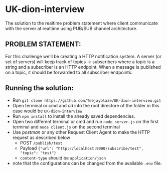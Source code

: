 # UK-dion-interview

The solution to the realtime problem statement where client communicate with the server at realtime using PUB/SUB channel architecture.

PROBLEM STATEMENT:
-------------------

For this challenge we'll be creating a HTTP notification system. A server (or set of servers) will keep track of topics -> subscribers where a topic is a string and a subscriber is an HTTP endpoint. When a message is published on a topic, it should be
forwarded to all subscriber endpoints.

Running the solution:
---------------------
- Run `git clone https://github.com/Teejayblaze/UK-dion-interview.git`
- Open terminal or cmd and *cd* into the root directore of the folder in this case would be `UK-dion-interview`
- Run `npm install` to install the already saved dependencies.
- Open two different terminal or cmd and run `node server.js` on the first terminal and `node client.js` on the second terminal
- Use *postman* or any other Request Client Agent to make the HTTP request as described below
   * POST `/publish/test`
   * Payload `{"url": "http://localhost:9000/subscribe/test", "topic": "test"}`
   * `content-type` should be `application/json`
- note that the configurations can be changed from the available `.env` file.
